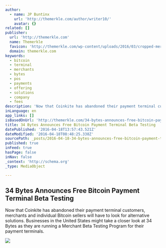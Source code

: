 ```yaml
---
author:
  - name: JP Buntinx
    url: 'http://themerkle.com/author/writer10/'
    avatar: {}
related: []
publisher:
  url: 'http://themerkle.com'
  name: Themerkle
  favicon: 'http://themerkle.com/wp-content/uploads/2016/03/cropped-merkle-white-1-192x192.png'
  domain: themerkle.com
keywords:
  - bitcoin
  - terminal
  - merchants
  - bytes
  - pos
  - payments
  - offering
  - solutions
  - company
  - fees
description: 'Now that Coinkite has abandoned their payment terminal customers, merchants and individual Bitcoin sellers will have to look for alternative solutions. Businesses in the United States might take a closer look at 34 Bytes as they are running a Merchant Beta Testing Program for their payment terminals.'
inLanguage: en
app_links: []
isBasedOnUrl: 'http://themerkle.com/34-bytes-announces-free-bitcoin-payment-terminal-beta-testing/'
title: 34 Bytes Announces Free Bitcoin Payment Terminal Beta Testing
datePublished: '2016-04-18T13:57:43.521Z'
dateModified: '2016-04-18T08:48:25.338Z'
sourcePath: _posts/2016-04-18-34-bytes-announces-free-bitcoin-payment-terminal-beta-testin.md
published: true
inFeed: true
hasPage: false
inNav: false
_context: 'http://schema.org'
_type: MediaObject

---
```

<article style=""><h1>34 Bytes Announces Free Bitcoin Payment Terminal Beta Testing</h1><p>Now that Coinkite has abandoned their payment terminal customers, merchants and individual Bitcoin sellers will have to look for alternative solutions. Businesses in the United States might take a closer look at 34 Bytes as they are running a Merchant Beta Testing Program for their payment terminals.</p><img src="http://themerkle.com/wp-content/uploads/2016/04/shutterstock_252335677.jpg" /></article>